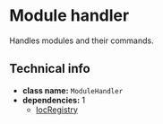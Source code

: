 # Module handler

Handles modules and their commands.

## Technical info

- **class name:** `ModuleHandler`
- **dependencies:** 1
    - [IocRegistry](ioc-registry.md)
